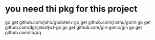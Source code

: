 # you need thi pkg for this project

go get github.com/joho/godotenv
go get github.com/jinzhu/gorm
go get github.com/dgrijalva/jwt-go
go get github.com/gin-gonic/gin
go get github.com/lib/pq